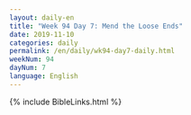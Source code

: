 ```yaml
---
layout: daily-en
title: "Week 94 Day 7: Mend the Loose Ends"
date: 2019-11-10 
categories: daily
permalink: /en/daily/wk94-day7-daily.html
weekNum: 94
dayNum: 7
language: English
---
```

{% include BibleLinks.html %} 
